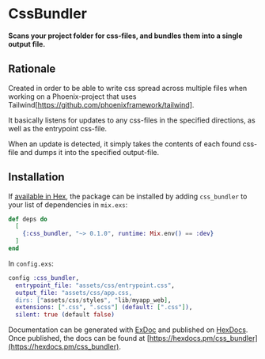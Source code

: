 # CssBundler

**Scans your project folder for css-files, and bundles them into a single output file.**

## Rationale

Created in order to be able to write css spread across multiple files when working on a
Phoenix-project that uses Tailwind[https://github.com/phoenixframework/tailwind].

It basically listens for updates to any css-files in the specified directions, as well as the
entrypoint css-file.

When an update is detected, it simply takes the contents of each found css-file and dumps
it into the specified output-file.

## Installation

If [available in Hex](https://hex.pm/docs/publish), the package can be installed
by adding `css_bundler` to your list of dependencies in `mix.exs`:

```elixir
def deps do
  [
    {:css_bundler, "~> 0.1.0", runtime: Mix.env() == :dev}
  ]
end
```

In `config.exs`:

```elixir
config :css_bundler,
  entrypoint_file: "assets/css/entrypoint.css",
  output_file: "assets/css/app.css,
  dirs: ["assets/css/styles", "lib/myapp_web],
  extensions: [".css", ".scss"] (default: [".css"]),
  silent: true (default false)
```

Documentation can be generated with [ExDoc](https://github.com/elixir-lang/ex_doc)
and published on [HexDocs](https://hexdocs.pm). Once published, the docs can
be found at [https://hexdocs.pm/css_bundler](https://hexdocs.pm/css_bundler).

```

```
